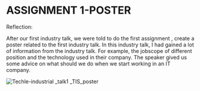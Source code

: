 # ASSIGNMENT 1-POSTER
Reflection:

After our first industry talk, we were told to do the first assignment , create a poster related to the first industry talk. In this industry talk, I had gained a lot of information from the industry talk. For example, the jobscope of different position and the technology used in their company. The speaker gived us some advice on what should we do when we start working in an IT company.

![Techle-industrial _talk1 _TIS_poster](https://github.com/miqbaltariq/SECP1513/assets/148403148/b788e894-d5c0-4c01-804d-60d77f3ccfa7)
